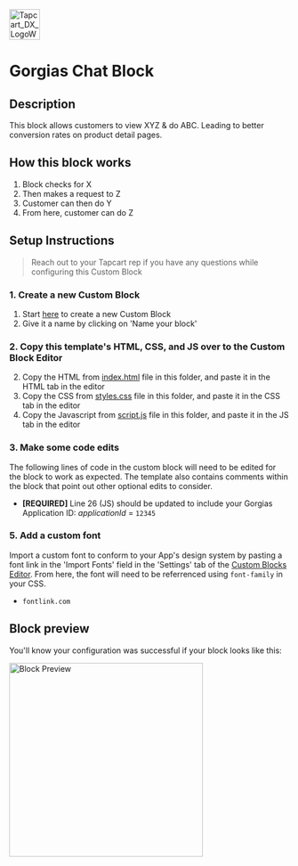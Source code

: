 <img height="55" alt="Tapcart_DX_LogoWhite" src="https://user-images.githubusercontent.com/15990327/204726832-88b6d8d5-767b-4cf4-8167-584f28081a77.png">

# Gorgias Chat Block

## Description
This block allows customers to view XYZ & do ABC. Leading to better conversion rates on product detail pages.

## How this block works
1. Block checks for X
2. Then makes a request to Z
3. Customer can then do Y
4. From here, customer can do Z

## Setup Instructions
> Reach out to your Tapcart rep if you have any questions while configuring this Custom Block

### 1. Create a new Custom Block
1. Start [here](https://app.tapcart.com/custom-blocks) to create a new Custom Block
2. Give it a name by clicking on 'Name your block'

### 2. Copy this template's HTML, CSS, and JS over to the Custom Block Editor
2. Copy the HTML from [index.html](#) file in this folder, and paste it in the HTML tab in the editor
3. Copy the CSS from [styles.css](#) file in this folder, and paste it in the CSS tab in the editor
4. Copy the Javascript from [script.js](#) file in this folder, and paste it in the JS tab in the editor

### 3. Make some code edits
The following lines of code in the custom block will need to be edited for the block to work as expected. The template also contains comments within the block that point out other optional edits to consider.

- **[REQUIRED]** Line 26 (JS) should be updated to include your Gorgias Application ID: *applicationId* = `12345`

### 5. Add a custom font
Import a custom font to conform to your App's design system by pasting a font link in the 'Import Fonts' field in the 'Settings' tab of the [Custom Blocks Editor](https://ap.tapcart.com/custom-blocks). From here, the font will need to be referrenced using `font-family` in your CSS.

- `fontlink.com`

## Block preview
You'll know your configuration was successful if your block looks like this:

<img width="348" alt="Block Preview" src="https://user-images.githubusercontent.com/15990327/204728006-37f19bbb-63bd-4f7a-9468-e80f5fb313bb.png">



